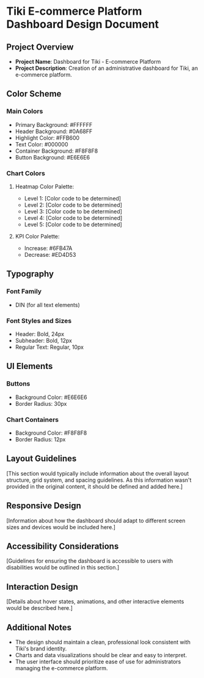 # Tiki E-commerce Platform Dashboard Design Document

## Project Overview
- **Project Name**: Dashboard for Tiki - E-commerce Platform
- **Project Description**: Creation of an administrative dashboard for Tiki, an e-commerce platform.

## Color Scheme

### Main Colors
- Primary Background: #FFFFFF
- Header Background: #0A68FF
- Highlight Color: #FFB600
- Text Color: #000000
- Container Background: #F8F8F8
- Button Background: #E6E6E6

### Chart Colors
1. Heatmap Color Palette:
   - Level 1: [Color code to be determined]
   - Level 2: [Color code to be determined]
   - Level 3: [Color code to be determined]
   - Level 4: [Color code to be determined]
   - Level 5: [Color code to be determined]

2. KPI Color Palette:
   - Increase: #6FB47A
   - Decrease: #ED4D53

## Typography

### Font Family
- DIN (for all text elements)

### Font Styles and Sizes
- Header: Bold, 24px
- Subheader: Bold, 12px
- Regular Text: Regular, 10px

## UI Elements

### Buttons
- Background Color: #E6E6E6
- Border Radius: 30px

### Chart Containers
- Background Color: #F8F8F8
- Border Radius: 12px

## Layout Guidelines
[This section would typically include information about the overall layout structure, grid system, and spacing guidelines. As this information wasn't provided in the original content, it should be defined and added here.]

## Responsive Design
[Information about how the dashboard should adapt to different screen sizes and devices would be included here.]

## Accessibility Considerations
[Guidelines for ensuring the dashboard is accessible to users with disabilities would be outlined in this section.]

## Interaction Design
[Details about hover states, animations, and other interactive elements would be described here.]

## Additional Notes
- The design should maintain a clean, professional look consistent with Tiki's brand identity.
- Charts and data visualizations should be clear and easy to interpret.
- The user interface should prioritize ease of use for administrators managing the e-commerce platform.